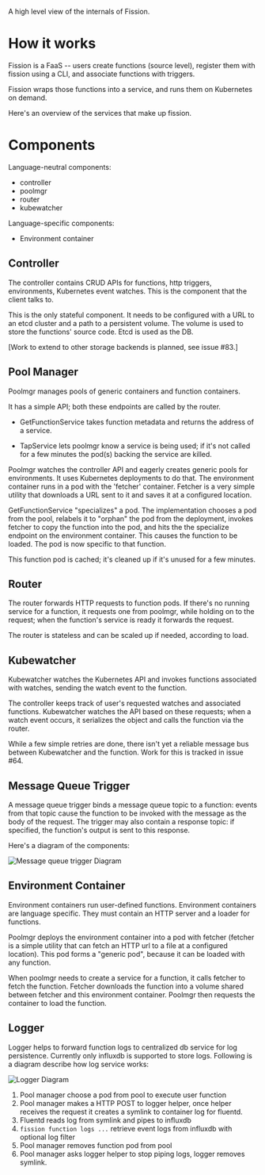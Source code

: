 
A high level view of the internals of Fission.

How it works
============

Fission is a FaaS -- users create functions (source level), register
them with fission using a CLI, and associate functions with triggers.

Fission wraps those functions into a service, and runs them on
Kubernetes on demand.

Here's an overview of the services that make up fission.

Components
==========

Language-neutral components:

 * controller
 * poolmgr
 * router
 * kubewatcher

Language-specific components:

 * Environment container


Controller
----------

The controller contains CRUD APIs for functions, http triggers,
environments, Kubernetes event watches.  This is the component that
the client talks to.

This is the only stateful component.  It needs to be configured with a
URL to an etcd cluster and a path to a persistent volume.  The volume
is used to store the functions' source code.  Etcd is used as the DB.

[Work to extend to other storage backends is planned, see issue #83.]

Pool Manager 
------------

Poolmgr manages pools of generic containers and function containers.

It has a simple API; both these endpoints are called by the router.

* GetFunctionService takes function metadata and returns the address
  of a service.
  
* TapService lets poolmgr know a service is being used; if it's not
  called for a few minutes the pod(s) backing the service are killed.

Poolmgr watches the controller API and eagerly creates generic pools
for environments.  It uses Kubernetes deployments to do that.  The
environment container runs in a pod with the 'fetcher' container.
Fetcher is a very simple utility that downloads a URL sent to it and
saves it at a configured location.

GetFunctionService "specializes" a pod.  The implementation chooses a
pod from the pool, relabels it to "orphan" the pod from the
deployment, invokes fetcher to copy the function into the pod, and
hits the the specialize endpoint on the environment container.  This
causes the function to be loaded.  The pod is now specific to that
function.

This function pod is cached; it's cleaned up if it's unused for a few
minutes.

Router
------

The router forwards HTTP requests to function pods.  If there's no
running service for a function, it requests one from poolmgr, while
holding on to the request; when the function's service is ready it
forwards the request.

The router is stateless and can be scaled up if needed, according to
load.

Kubewatcher
-----------

Kubewatcher watches the Kubernetes API and invokes functions
associated with watches, sending the watch event to the function.

The controller keeps track of user's requested watches and associated
functions.  Kubewatcher watches the API based on these requests; when
a watch event occurs, it serializes the object and calls the function
via the router.

While a few simple retries are done, there isn't yet a reliable
message bus between Kubewatcher and the function.  Work for this is
tracked in issue #64.

Message Queue Trigger
---------------------

A message queue trigger binds a message queue topic to a function:
events from that topic cause the function to be invoked with the
message as the body of the request. The trigger may also contain a
response topic: if specified, the function's output is sent to this
response.

Here's a diagram of the components:

![Message queue trigger Diagram](https://user-images.githubusercontent.com/202578/27012344-9457cb24-4f00-11e7-8d6b-926ff01637b3.jpg)

Environment Container
---------------------

Environment containers run user-defined functions.  Environment
containers are language specific.  They must contain an HTTP server
and a loader for functions.

Poolmgr deploys the environment container into a pod with fetcher
(fetcher is a simple utility that can fetch an HTTP url to a file at a
configured location).  This pod forms a "generic pod", because it can
be loaded with any function.

When poolmgr needs to create a service for a function, it calls
fetcher to fetch the function.  Fetcher downloads the function into a
volume shared between fetcher and this environment container.  Poolmgr
then requests the container to load the function.

Logger
------

Logger helps to forward function logs to centralized db service for log
persistence. Currently only influxdb is supported to store logs.
Following is a diagram describe how log service works:

![Logger Diagram](https://cloud.githubusercontent.com/assets/202578/23100399/b0e3ea00-f6ba-11e6-8f2f-6588cfef2e84.png)

1. Pool manager choose a pod from pool to execute user function
2. Pool manager makes a HTTP POST to logger helper, once helper receives 
the request it creates a symlink to container log for fluentd.
3. Fluentd reads log from symlink and pipes to influxdb
4. `fission function logs ...` retrieve event logs from influxdb with 
optional log filter
5. Pool manager removes function pod from pool
6. Pool manager asks logger helper to stop piping logs, logger removes symlink.
